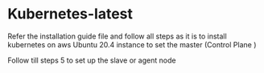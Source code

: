 # Kubernetes-latest

Refer the installation guide file and follow all steps as it is to install kubernetes on 
aws Ubuntu 20.4 instance to set the master (Control Plane )

Follow till steps 5 to set up the slave or agent node 
